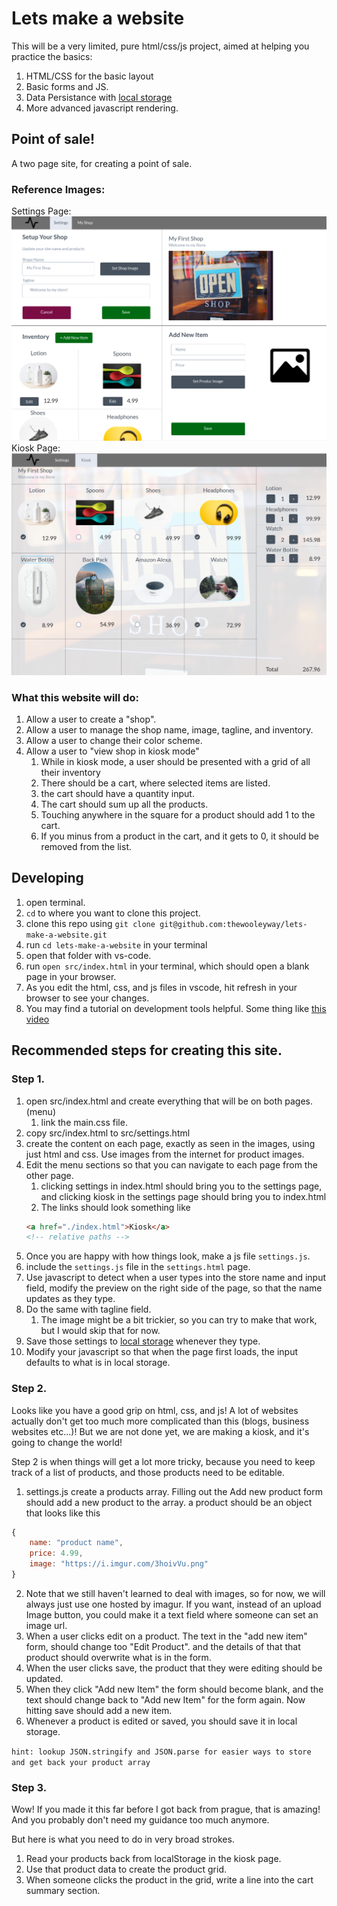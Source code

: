 # Lets make a website

This will be a very limited, pure html/css/js project, aimed at helping you practice the basics:

1. HTML/CSS for the basic layout
2. Basic forms and JS.
3. Data Persistance with [local storage](https://developer.mozilla.org/en-US/docs/Web/API/Window/localStorage)
4. More advanced javascript rendering.

## Point of sale!

A two page site, for creating a point of sale.

### Reference Images:

Settings Page:
![Settings Page](./Settings.png "Settings Page")
Kiosk Page:
![Settings Page](./Kiosk.png "Settings Page")

### What this website will do:

1. Allow a user to create a "shop".
2. Allow a user to manage the shop name, image, tagline, and inventory.
3. Allow a user to change their color scheme.
4. Allow a user to "view shop in kiosk mode"
   1. While in kiosk mode, a user should be presented with a grid of all their inventory
   2. There should be a cart, where selected items are listed.
   3. the cart should have a quantity input.
   4. The cart should sum up all the products.
   5. Touching anywhere in the square for a product should add 1 to the cart.
   6. If you minus from a product in the cart, and it gets to 0, it should be removed from the list.

## Developing

1. open terminal.
2. `cd` to where you want to clone this project.
3. clone this repo using `git clone git@github.com:thewooleyway/lets-make-a-website.git`
4. run `cd lets-make-a-website` in your terminal
5. open that folder with vs-code.
6. run `open src/index.html` in your terminal, which should open a blank page in your browser.
7. As you edit the html, css, and js files in vscode, hit refresh in your browser to see your changes.
8. You may find a tutorial on development tools helpful. Some thing like [this video](https://www.youtube.com/watch?v=wcFnnxfA70g)

## Recommended steps for creating this site.

### Step 1.

1. open src/index.html and create everything that will be on both pages. (menu)
   1. link the main.css file.
2. copy src/index.html to src/settings.html
3. create the content on each page, exactly as seen in the images, using just html and css. Use images from the internet for product images.
4. Edit the menu sections so that you can navigate to each page from the other page.
   1. clicking settings in index.html should bring you to the settings page, and clicking kiosk in the settings page should bring you to index.html
   2. The links should look something like
   ```html
   <a href="./index.html">Kiosk</a>
   <!-- relative paths -->
   ```
5. Once you are happy with how things look, make a js file `settings.js`.
6. include the `settings.js` file in the `settings.html` page.
7. Use javascript to detect when a user types into the store name and input field, modify the preview on the right side of the page, so that the name updates as they type.
8. Do the same with tagline field.
   1. The image might be a bit trickier, so you can try to make that work, but I would skip that for now.
9. Save those settings to [local storage](https://developer.mozilla.org/en-US/docs/Web/API/Window/localStorage) whenever they type.
10. Modify your javascript so that when the page first loads, the input defaults to what is in local storage.

### Step 2.

Looks like you have a good grip on html, css, and js! A lot of websites actually don't get too much more complicated than this (blogs, business websites etc...)! But we are not done yet, we are making a kiosk, and it's going to change the world!

Step 2 is when things will get a lot more tricky, because you need to keep track of a list of products, and those products need to be editable.

1. settings.js create a products array. Filling out the Add new product form should add a new product to the array. a product should be an object that looks like this

```js
{
    name: "product name",
    price: 4.99,
    image: "https://i.imgur.com/3hoivVu.png"
}
```

2. Note that we still haven't learned to deal with images, so for now, we will always just use one hosted by imagur. If you want, instead of an upload Image button, you could make it a text field where someone can set an image url.
3. When a user clicks edit on a product. The text in the "add new item" form, should change too "Edit Product". and the details of that that product should overwrite what is in the form.
4. When the user clicks save, the product that they were editing should be updated.
5. When they click "Add new Item" the form should become blank, and the text should change back to "Add new Item" for the form again. Now hitting save should add a new item.
6. Whenever a product is edited or saved, you should save it in local storage.

`hint: lookup JSON.stringify and JSON.parse for easier ways to store and get back your product array`

### Step 3.

Wow! If you made it this far before I got back from prague, that is amazing! And you probably don't need my guidance too much anymore.

But here is what you need to do in very broad strokes.

1. Read your products back from localStorage in the kiosk page.
2. Use that product data to create the product grid.
3. When someone clicks the product in the grid, write a line into the cart summary section.
